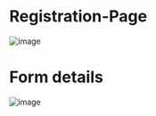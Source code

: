 # Registration-Page 
![image](https://github.com/Sumitkatkar/Registration-Page/assets/118961073/07fdec18-e2a7-42d5-a34a-5416edea1455)

# Form details
![image](https://github.com/Sumitkatkar/Registration-Page/assets/118961073/141071bf-28a7-4704-afa1-660caa038d07)
